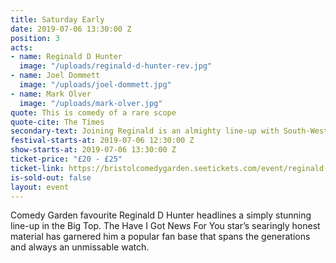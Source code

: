 ```yaml
---
title: Saturday Early
date: 2019-07-06 13:30:00 Z
position: 3
acts:
- name: Reginald D Hunter
  image: "/uploads/reginald-d-hunter-rev.jpg"
- name: Joel Dommett
  image: "/uploads/joel-dommett.jpg"
- name: Mark Olver
  image: "/uploads/mark-olver.jpg"
quote: This is comedy of a rare scope
quote-cite: The Times
secondary-text: Joining Reginald is an almighty line-up with South-West raised Netflix & Comedy Central star Joel Dommett, a very special guest to be announced and Bristol comedy hero Mark Olver as host. 
festival-starts-at: 2019-07-06 12:30:00 Z
show-starts-at: 2019-07-06 13:30:00 Z
ticket-price: "£20 - £25"
ticket-link: https://bristolcomedygarden.seetickets.com/event/reginald-d-hunter/big-top-bristol-comedy-garden/1381165
is-sold-out: false
layout: event
---
```


Comedy Garden favourite Reginald D Hunter headlines a simply stunning line-up in the Big Top. The Have I Got News For You star’s searingly honest material has garnered him a popular fan base that spans the generations and always an unmissable watch.